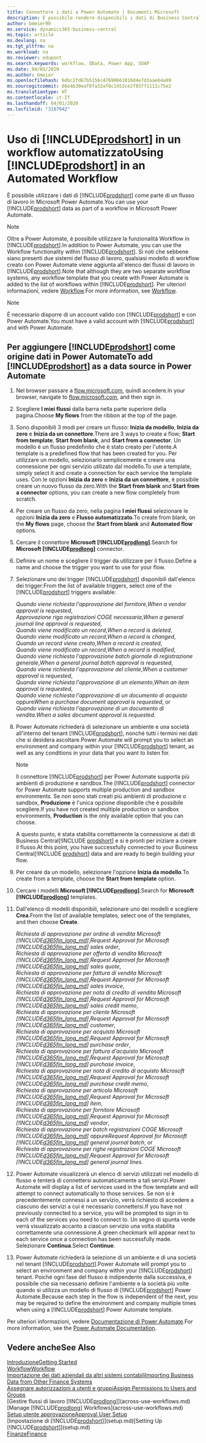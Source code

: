 ```yaml
---
title: Connettere i dati a Power Automate | Documenti Microsoft
description: È possibile rendere disponibili i dati di Business Central come origine dati e specificare un URL OData dei service Web per creare un workflow automatizzato.
author: bmeier90
ms.service: dynamics365-business-central
ms.topic: article
ms.devlang: na
ms.tgt_pltfrm: na
ms.workload: na
ms.reviewer: edupont
ms.search.keywords: workflow, OData, Power App, SOAP
ms.date: 04/01/2020
ms.author: bmeier
ms.openlocfilehash: 6dbc2fd67b5156c47690661016d4e7d3aae64a09
ms.sourcegitcommit: 88e4b30eaf6fa32af0c1452ce2f85ff1111c75e2
ms.translationtype: HT
ms.contentlocale: it-IT
ms.lasthandoff: 04/01/2020
ms.locfileid: "3187942"
---
```

# <a name="using-prodshort-in-an-automated-workflow"></a><span data-ttu-id="cbf1e-103">Uso di [!INCLUDE[prodshort](includes/prodshort.md)] in un workflow automatizzato</span><span class="sxs-lookup"><span data-stu-id="cbf1e-103">Using [!INCLUDE[prodshort](includes/prodshort.md)] in an Automated Workflow</span></span>

<span data-ttu-id="cbf1e-104">È possibile utilizzare i dati di [!INCLUDE[prodshort](includes/prodshort.md)] come parte di un flusso di lavoro in Microsoft Power Automate.</span><span class="sxs-lookup"><span data-stu-id="cbf1e-104">You can use your [!INCLUDE[prodshort](includes/prodshort.md)] data as part of a workflow in Microsoft Power Automate.</span></span>

> [!NOTE]
> <span data-ttu-id="cbf1e-105">Oltre a Power Automate, è possibile utilizzare la funzionalità Workflow in [!INCLUDE[prodshort](includes/prodshort.md)].</span><span class="sxs-lookup"><span data-stu-id="cbf1e-105">In addition to Power Automate, you can use the Workflow functionality within [!INCLUDE[prodshort](includes/prodshort.md)].</span></span> <span data-ttu-id="cbf1e-106">Si noti che sebbene siano presenti due sistemi del flusso di lavoro, qualsiasi modello di workflow creato con Power Automate viene aggiunta all'elenco dei flussi di lavoro in [!INCLUDE[prodshort](includes/prodshort.md)].</span><span class="sxs-lookup"><span data-stu-id="cbf1e-106">Note that although they are two separate workflow systems, any workflow template that you create with Power Automate is added to the list of workflows  within [!INCLUDE[prodshort](includes/prodshort.md)].</span></span> <span data-ttu-id="cbf1e-107">Per ulteriori informazioni, vedere [Workflow](across-workflow.md).</span><span class="sxs-lookup"><span data-stu-id="cbf1e-107">For more information, see [Workflow](across-workflow.md).</span></span>  

> [!NOTE]  
> <span data-ttu-id="cbf1e-108">È necessario disporre di un account valido con [!INCLUDE[prodshort](includes/prodshort.md)] e con Power Automate.</span><span class="sxs-lookup"><span data-stu-id="cbf1e-108">You must have a valid account with [!INCLUDE[prodshort](includes/prodshort.md)] and with Power Automate.</span></span>  

## <a name="to-add-prodshort-as-a-data-source-in-power-automate"></a><span data-ttu-id="cbf1e-109">Per aggiungere [!INCLUDE[prodshort](includes/prodshort.md)] come origine dati in Power Automate</span><span class="sxs-lookup"><span data-stu-id="cbf1e-109">To add [!INCLUDE[prodshort](includes/prodshort.md)] as a data source in Power Automate</span></span>

1. <span data-ttu-id="cbf1e-110">Nel browser passare a [flow.microsoft.com](https://flow.microsoft.com), quindi accedere.</span><span class="sxs-lookup"><span data-stu-id="cbf1e-110">In your browser, navigate to [flow.microsoft.com](https://flow.microsoft.com), and then sign in.</span></span>
2. <span data-ttu-id="cbf1e-111">Scegliere **I miei flussi** dalla barra nella parte superiore della pagina.</span><span class="sxs-lookup"><span data-stu-id="cbf1e-111">Choose **My flows** from the ribbon at the top of the page.</span></span>
3. <span data-ttu-id="cbf1e-112">Sono disponibili 3 modi per creare un flusso: **Inizia da modello**, **Inizia da zero** e **Inizia da un connettore**.</span><span class="sxs-lookup"><span data-stu-id="cbf1e-112">There are 3 ways to create a flow; **Start from template**, **Start from blank**, and **Start from a connector**.</span></span> <span data-ttu-id="cbf1e-113">Un modello è un flusso predefinito che è stato creato per l'utente.</span><span class="sxs-lookup"><span data-stu-id="cbf1e-113">A template is a predefined flow that has been created for you.</span></span> <span data-ttu-id="cbf1e-114">Per utilizzare un modello, selezionarlo semplicemente e creare una connessione per ogni servizio utilizato dal modello.</span><span class="sxs-lookup"><span data-stu-id="cbf1e-114">To use a template, simply select it and create a connection for each service the template uses.</span></span> <span data-ttu-id="cbf1e-115">Con le opzioni **Inizia da zero** e **Inizia da un connettore**, è possibile creare un nuovo flusso da zero.</span><span class="sxs-lookup"><span data-stu-id="cbf1e-115">With the **Start from blank** and **Start from a connector** options, you can create a new flow completely from scratch.</span></span>
4. <span data-ttu-id="cbf1e-116">Per creare un flusso da zero, nella pagina **I miei flussi** selezionare le opzioni **Inizia da zero** e **Flusso automatizzato**.</span><span class="sxs-lookup"><span data-stu-id="cbf1e-116">To create from blank, on the **My flows** page, choose the **Start from blank** and **Automated flow** options.</span></span>
5. <span data-ttu-id="cbf1e-117">Cercare il connettore **Microsoft [!INCLUDE[prodlong](includes/prodlong.md)]**.</span><span class="sxs-lookup"><span data-stu-id="cbf1e-117">Search for **Microsoft [!INCLUDE[prodlong](includes/prodlong.md)]** connector.</span></span>
6. <span data-ttu-id="cbf1e-118">Definire un nome e scegliere il trigger da utilizzare per il flusso.</span><span class="sxs-lookup"><span data-stu-id="cbf1e-118">Define a name and choose the trigger you want to use for your flow.</span></span>
7. <span data-ttu-id="cbf1e-119">Selezionare uno dei trigger [!INCLUDE[prodshort](includes/prodshort.md)] disponibili dall'elenco dei trigger:</span><span class="sxs-lookup"><span data-stu-id="cbf1e-119">From the list of available triggers, select one of the [!INCLUDE[prodshort](includes/prodshort.md)] triggers available:</span></span>  

    <span data-ttu-id="cbf1e-120">*Quando viene richiesta l'approvazione del fornitore*,</span><span class="sxs-lookup"><span data-stu-id="cbf1e-120">*When a vendor approval is requested*,</span></span>  
    <span data-ttu-id="cbf1e-121">*Approvazione riga registrazioni COGE necessaria*,</span><span class="sxs-lookup"><span data-stu-id="cbf1e-121">*When a general journal line approval is requested*,</span></span>  
    <span data-ttu-id="cbf1e-122">*Quando viene modificato un record*,</span><span class="sxs-lookup"><span data-stu-id="cbf1e-122">*When a record is deleted*,</span></span>  
    <span data-ttu-id="cbf1e-123">*Quando viene modificato un record*,</span><span class="sxs-lookup"><span data-stu-id="cbf1e-123">*When a record is changed*,</span></span>  
    <span data-ttu-id="cbf1e-124">*Quando un record viene creato*,</span><span class="sxs-lookup"><span data-stu-id="cbf1e-124">*When a record is created*,</span></span>  
    <span data-ttu-id="cbf1e-125">*Quando viene modificato un record*,</span><span class="sxs-lookup"><span data-stu-id="cbf1e-125">*When a record is modified*,</span></span>  
    <span data-ttu-id="cbf1e-126">*Quando viene richiesta l'approvazione batch giornale di registrazione generale*,</span><span class="sxs-lookup"><span data-stu-id="cbf1e-126">*When a general journal batch approval is requested*,</span></span>  
    <span data-ttu-id="cbf1e-127">*Quando viene richiesta l'approvazione del cliente*,</span><span class="sxs-lookup"><span data-stu-id="cbf1e-127">*When a customer approval is requested*,</span></span>  
    <span data-ttu-id="cbf1e-128">*Quando viene richiesta l'approvazione di un elemento*,</span><span class="sxs-lookup"><span data-stu-id="cbf1e-128">*When an item approval is requested*,</span></span>  
    <span data-ttu-id="cbf1e-129">*Quando viene richiesta l'approvazione di un documento di acquisto* oppure</span><span class="sxs-lookup"><span data-stu-id="cbf1e-129">*When a purchase document approval is requested*, or</span></span>  
    <span data-ttu-id="cbf1e-130">*Quando viene richiesta l'approvazione di un documento di vendita*.</span><span class="sxs-lookup"><span data-stu-id="cbf1e-130">*When a sales document approval is requested*.</span></span>

8. <span data-ttu-id="cbf1e-131">Power Automate richiederà di selezionare un ambiente e una società all'interno del tenant [!INCLUDE[prodshort](includes/prodshort.md)], nonché tutti i termini nei dati che si desidera ascoltare.</span><span class="sxs-lookup"><span data-stu-id="cbf1e-131">Power Automate will prompt you to select an environment and company within your [!INCLUDE[prodshort](includes/prodshort.md)] tenant, as well as any conditions in your data that you want to listen for.</span></span>

    > [!NOTE]
    > <span data-ttu-id="cbf1e-132">Il connettore [!INCLUDE[prodshort](includes/prodshort.md)] per Power Automate supporta più ambienti di produzione e sandbox.</span><span class="sxs-lookup"><span data-stu-id="cbf1e-132">The [!INCLUDE[prodshort](includes/prodshort.md)] connector for Power Automate supports multiple production and sandbox environments.</span></span> <span data-ttu-id="cbf1e-133">Se non sono stati creati più ambienti di produzione o sandbox, **Produzione** è l'unica opzione disponibile che è possibile scegliere.</span><span class="sxs-lookup"><span data-stu-id="cbf1e-133">If you have not created multiple production or sandbox environments, **Production** is the only available option that you can choose.</span></span>  

    <span data-ttu-id="cbf1e-134">A questo punto, è stata stabilita correttamente la connessione ai dati di Business Central[!INCLUDE [prodshort](includes/prodshort.md)] e si è pronti per iniziare a creare il flusso.</span><span class="sxs-lookup"><span data-stu-id="cbf1e-134">At this point, you have successfully connected to your Business Central[!INCLUDE [prodshort](includes/prodshort.md)] data and are ready to begin building your flow.</span></span>

9. <span data-ttu-id="cbf1e-135">Per creare da un modello, selezionare l'opzione **Inizia da modello**.</span><span class="sxs-lookup"><span data-stu-id="cbf1e-135">To create from a template, choose the **Start from template** option.</span></span>
10. <span data-ttu-id="cbf1e-136">Cercare i modelli **Microsoft [!INCLUDE[prodlong](includes/prodlong.md)]**.</span><span class="sxs-lookup"><span data-stu-id="cbf1e-136">Search for **Microsoft [!INCLUDE[prodlong](includes/prodlong.md)]** templates.</span></span>
11. <span data-ttu-id="cbf1e-137">Dall'elenco di modelli disponibili, selezionare uno dei modelli e scegliere **Crea**.</span><span class="sxs-lookup"><span data-stu-id="cbf1e-137">From the list of available templates, select one of the templates, and then choose **Create**.</span></span>  

    <span data-ttu-id="cbf1e-138">*Richiesta di approvazione per ordine di vendita Microsoft [!INCLUDE[d365fin_long_md](includes/d365fin_long_md.md)]*,</span><span class="sxs-lookup"><span data-stu-id="cbf1e-138">*Request Approval for Microsoft [!INCLUDE[d365fin_long_md](includes/d365fin_long_md.md)] sales order*,</span></span>  
    <span data-ttu-id="cbf1e-139">*Richiesta di approvazione per offerta di vendita Microsoft [!INCLUDE[d365fin_long_md](includes/d365fin_long_md.md)]*,</span><span class="sxs-lookup"><span data-stu-id="cbf1e-139">*Request Approval for Microsoft [!INCLUDE[d365fin_long_md](includes/d365fin_long_md.md)] sales quote*,</span></span>  
    <span data-ttu-id="cbf1e-140">*Richiesta di approvazione per fattura di vendita Microsoft [!INCLUDE[d365fin_long_md](includes/d365fin_long_md.md)]*,</span><span class="sxs-lookup"><span data-stu-id="cbf1e-140">*Request Approval for Microsoft [!INCLUDE[d365fin_long_md](includes/d365fin_long_md.md)] sales invoice*,</span></span>  
    <span data-ttu-id="cbf1e-141">*Richiesta di approvazione per nota di credito di vendita Microsoft [!INCLUDE[d365fin_long_md](includes/d365fin_long_md.md)]*,</span><span class="sxs-lookup"><span data-stu-id="cbf1e-141">*Request Approval for Microsoft [!INCLUDE[d365fin_long_md](includes/d365fin_long_md.md)] sales credit memo*,</span></span>  
    <span data-ttu-id="cbf1e-142">*Richiesta di approvazione per cliente Microsoft [!INCLUDE[d365fin_long_md](includes/d365fin_long_md.md)]*,</span><span class="sxs-lookup"><span data-stu-id="cbf1e-142">*Request Approval for Microsoft [!INCLUDE[d365fin_long_md](includes/d365fin_long_md.md)] customer*,</span></span>  
    <span data-ttu-id="cbf1e-143">*Richiesta di approvazione per acquisto Microsoft [!INCLUDE[d365fin_long_md](includes/d365fin_long_md.md)]*,</span><span class="sxs-lookup"><span data-stu-id="cbf1e-143">*Request Approval for Microsoft [!INCLUDE[d365fin_long_md](includes/d365fin_long_md.md)] purchase order*,</span></span>  
    <span data-ttu-id="cbf1e-144">*Richiesta di approvazione per fattura d'acquisto Microsoft [!INCLUDE[d365fin_long_md](includes/d365fin_long_md.md)]*,</span><span class="sxs-lookup"><span data-stu-id="cbf1e-144">*Request Approval for Microsoft [!INCLUDE[d365fin_long_md](includes/d365fin_long_md.md)] purchase invoice*,</span></span>  
    <span data-ttu-id="cbf1e-145">*Richiesta di approvazione per nota di credito di acquisto Microsoft [!INCLUDE[d365fin_long_md](includes/d365fin_long_md.md)]*,</span><span class="sxs-lookup"><span data-stu-id="cbf1e-145">*Request Approval for Microsoft [!INCLUDE[d365fin_long_md](includes/d365fin_long_md.md)] purchase credit memo*,</span></span>  
    <span data-ttu-id="cbf1e-146">*Richiesta di approvazione per articolo Microsoft [!INCLUDE[d365fin_long_md](includes/d365fin_long_md.md)]*,</span><span class="sxs-lookup"><span data-stu-id="cbf1e-146">*Request Approval for Microsoft [!INCLUDE[d365fin_long_md](includes/d365fin_long_md.md)] item*,</span></span>  
    <span data-ttu-id="cbf1e-147">*Richiesta di approvazione per fornitore Microsoft [!INCLUDE[d365fin_long_md](includes/d365fin_long_md.md)]*,</span><span class="sxs-lookup"><span data-stu-id="cbf1e-147">*Request Approval for Microsoft [!INCLUDE[d365fin_long_md](includes/d365fin_long_md.md)] vendor*,</span></span>  
    <span data-ttu-id="cbf1e-148">*Richiesta di approvazione per batch registrazioni COGE Microsoft [!INCLUDE[d365fin_long_md](includes/d365fin_long_md.md)]* oppure</span><span class="sxs-lookup"><span data-stu-id="cbf1e-148">*Request Approval for Microsoft [!INCLUDE[d365fin_long_md](includes/d365fin_long_md.md)] general journal batch*, or</span></span>    
    <span data-ttu-id="cbf1e-149">*Richiesta di approvazione per righe registrazioni COGE Microsoft [!INCLUDE[d365fin_long_md](includes/d365fin_long_md.md)]*,</span><span class="sxs-lookup"><span data-stu-id="cbf1e-149">*Request Approval for Microsoft [!INCLUDE[d365fin_long_md](includes/d365fin_long_md.md)] general journal lines*.</span></span>  
12. <span data-ttu-id="cbf1e-150">Power Automate visualizzerà un elenco di servizi utilizzati nel modello di flusso e tenterà di connettersi automaticamente a tali servizi.</span><span class="sxs-lookup"><span data-stu-id="cbf1e-150">Power Automate will display a list of services used in the flow template and will attempt to connect automatically to those services.</span></span> <span data-ttu-id="cbf1e-151">Se non si è precedentemente connessi a un servizio, verrà richiesto di accedere a ciascuno dei servizi a cui è necessario connettersi.</span><span class="sxs-lookup"><span data-stu-id="cbf1e-151">If you have not previously connected to a service, you will be prompted to sign in to each of the services you need to connect to.</span></span> <span data-ttu-id="cbf1e-152">Un segno di spunta verde verrà visualizzato accanto a ciascun servizio una volta stabilita correttamente una connessione.</span><span class="sxs-lookup"><span data-stu-id="cbf1e-152">A green checkmark will appear next to each service once a connection has been successfully made.</span></span> <span data-ttu-id="cbf1e-153">Selezionare **Continua**.</span><span class="sxs-lookup"><span data-stu-id="cbf1e-153">Select **Continue**.</span></span>
13. <span data-ttu-id="cbf1e-154">Power Automate richiederà la selezione di un ambiente e di una società nel tenant [!INCLUDE[prodshort](includes/prodshort.md)].</span><span class="sxs-lookup"><span data-stu-id="cbf1e-154">Power Automate will prompt you to select an environment and company within your [!INCLUDE[prodshort](includes/prodshort.md)] tenant.</span></span> <span data-ttu-id="cbf1e-155">Poiché ogni fase del flusso è indipendente dalla successiva, è possibile che sia necessario definire l'ambiente e la società più volte quando si utilizza un modello di flusso di [!INCLUDE[prodshort](includes/prodshort.md)] Power Automate.</span><span class="sxs-lookup"><span data-stu-id="cbf1e-155">Because each step in the flow is independent of the next, you may be required to define the environment and company multiple times when using a [!INCLUDE[prodshort](includes/prodshort.md)] Power Automate template.</span></span>

<span data-ttu-id="cbf1e-156">Per ulteriori informazioni, vedere [Documentazione di Power Automate](/power-automate/getting-started).</span><span class="sxs-lookup"><span data-stu-id="cbf1e-156">For more information, see the [Power Automate Documentation](/power-automate/getting-started).</span></span>

## <a name="see-also"></a><span data-ttu-id="cbf1e-157">Vedere anche</span><span class="sxs-lookup"><span data-stu-id="cbf1e-157">See Also</span></span>

[<span data-ttu-id="cbf1e-158">Introduzione</span><span class="sxs-lookup"><span data-stu-id="cbf1e-158">Getting Started</span></span>](product-get-started.md)  
[<span data-ttu-id="cbf1e-159">Workflow</span><span class="sxs-lookup"><span data-stu-id="cbf1e-159">Workflow</span></span>](across-workflow.md)  
[<span data-ttu-id="cbf1e-160">Importazione dei dati aziendali da altri sistemi contabili</span><span class="sxs-lookup"><span data-stu-id="cbf1e-160">Importing Business Data from Other Finance Systems</span></span>](across-import-data-configuration-packages.md)  
[<span data-ttu-id="cbf1e-161">Assegnare autorizzazioni a utenti e gruppi</span><span class="sxs-lookup"><span data-stu-id="cbf1e-161">Assign Permissions to Users and Groups</span></span>](ui-define-granular-permissions.md)  
<span data-ttu-id="cbf1e-162">[Gestire flussi di lavoro [!INCLUDE[prodlong](includes/prodlong.md)]](across-use-workflows.md)</span><span class="sxs-lookup"><span data-stu-id="cbf1e-162">[Manage [!INCLUDE[prodlong](includes/prodlong.md)] Workflows](across-use-workflows.md)</span></span>  
[<span data-ttu-id="cbf1e-163">Setup utente approvazione</span><span class="sxs-lookup"><span data-stu-id="cbf1e-163">Approval User Setup</span></span>](across-how-to-set-up-approval-users.md)  
<span data-ttu-id="cbf1e-164">[Impostazione di [!INCLUDE[prodshort](includes/prodshort.md)]](setup.md)</span><span class="sxs-lookup"><span data-stu-id="cbf1e-164">[Setting Up [!INCLUDE[prodshort](includes/prodshort.md)]](setup.md)</span></span>  
[<span data-ttu-id="cbf1e-165">Finanze</span><span class="sxs-lookup"><span data-stu-id="cbf1e-165">Finance</span></span>](finance.md)  
